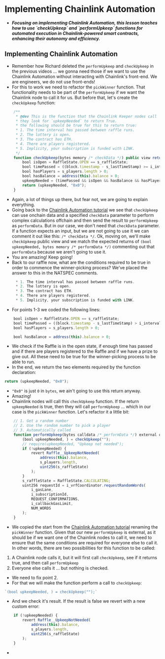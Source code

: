 # Implementing Chainlink Automation
- ***Focusing on implementing Chainlink Automation, this lesson teaches how to use \`checkUpkeep\` and \`performUpkeep\` functions for automated execution in Chainlink-powered smart contracts, enhancing their autonomy and efficiency.***

## Implementing Chainlink Automation
- Remember how Richard deleted the `performUpkeep` and `checkUpkeep` in the previous videos ... we gonna need those if we want to use the Chainlink Automation without interacting with Chainlink's front-end. We are engineers, we do not use front-ends!
- For this to work we need to refactor the `pickWinner` function. That functionality needs to be part of the `performUpkeep` if we want the Chainlink node to call it for us. But before that, let's create the `checkUpkeep` function:

```javascript
    /**
     * @dev This is the function that the Chainlink Keeper nodes call
     * they look for `upkeepNeeded` to return True.
     * the following should be true for this to return true:
     * 1. The time interval has passed between raffle runs.
     * 2. The lottery is open.
     * 3. The contract has ETH.
     * 4. There are players registered.
     * 5. Implicity, your subscription is funded with LINK.
     */
    function checkUpkeep(bytes memory /* checkData */) public view returns (bool upkeepNeeded, bytes memory /* performData */) {
        bool isOpen = RaffleState.OPEN == s_raffleState;
        bool timePassed = ((block.timestamp - s_lastTimeStamp) >= i_interval);
        bool hasPlayers = s_players.length > 0;
        bool hasBalance = address(this).balance > 0;
        upkeepNeeded = (timePassed && isOpen && hasBalance && hasPlayers);
        return (upkeepNeeded, "0x0");
    }
```

- Again, a lot of things up there, but fear not, we are going to explain everything.
- Going back to the [Chainlink Automation tutorial](https://docs.chain.link/chainlink-automation/guides/compatible-contracts) we see that `checkUpkeep` can use onchain data and a specified `checkData` parameter to perform complex calculations offchain and then send the result to `performUpkeep` as `performData`. But in our case, we don't need that `checkData` parameter. If a function expects an input, but we are not going to use it we can comment it out like this: `/* checkData */`. Ok, moving on, we'll make `checkUpkeep` public view and we match the expected returns of `(bool upkeepNeeded, bytes memory /* performData */)` commenting out that `performData` because we aren't going to use it.
- You are amazing! Keep going!
- Back to our raffle now, what are the conditions required to be true in order to commence the winner-picking process? We've placed the answer to this in the NATSPEC comments.

```javascript
     * 1. The time interval has passed between raffle runs.
     * 2. The lottery is open.
     * 3. The contract has ETH.
     * 4. There are players registered.
     * 5. Implicity, your subscription is funded with LINK.
```

- For points 1-3 we coded the following lines:

```javascript
    bool isOpen = RaffleState.OPEN == s_raffleState;
    bool timePassed = ((block.timestamp - s_lastTimeStamp) > i_interval);
    bool hasPlayers = s_players.length > 0;

    bool hasBalance = address(this).balance > 0;
```

- We check if the Raffle is in the open state, if enough time has passed and if there are players registered to the Raffle and if we have a prize to give out. All these need to be true for the winner-picking process to be able to run.
- In the end, we return the two elements required by the function declaration:

```javascript
return (upkeepNeeded, "0x0");
```

- `"0x0"` is just `0` in `bytes`, we ain't going to use this return anyway.
- Amazing!
- Chainlink nodes will call this `checkUpkeep` function. If the return `upkeepNeeded` is true, then they will call `performUpkeep` ... which in our case is the `pickWinner` function. Let's refactor it a little bit:

```javascript
    // 1. Get a random number
    // 2. Use the random number to pick a player
    // 3. Automatically called
    function performUpkeep(bytes calldata /* performData */) external override {
        (bool upkeepNeeded, ) = checkUpkeep("");
        // require(upkeepNeeded, "Upkeep not needed");
        if (!upkeepNeeded) {
            revert Raffle__UpkeepNotNeeded(
                address(this).balance,
                s_players.length,
                uint256(s_raffleState)
            );
        }
        s_raffleState = RaffleState.CALCULATING;
        uint256 requestId = i_vrfCoordinator.requestRandomWords(
            i_gasLane,
            i_subscriptionId,
            REQUEST_CONFIRMATIONS,
            i_callbackGasLimit,
            NUM_WORDS
        );
    }
```

- We copied the start from the [Chainlink Automation tutorial](https://docs.chain.link/chainlink-automation/guides/compatible-contracts) renaming the `pickWinner` function. Given that our new `performUpkeep` is external, as it should be if we want one of the Chainlink nodes to call it, we need to ensure that the same conditions are required for everyone else to call it. In other words, there are two possibilities for this function to be called:

1. A Chainlink node calls it, but it will first call `checkUpkeep`, see if it returns true, and then call `performUpkeep`
2. Everyone else calls it ... but nothing is checked.

- We need to fix point 2.
- For that we will make the function perform a call to `checkUpkeep`:

```javascript
`(bool upkeepNeeded, ) = checkUpkeep("");`
```

- And we check it's result. If the result is false we revert with a new custom error:

```javascript
    if (!upkeepNeeded) {
        revert Raffle__UpkeepNotNeeded(
            address(this).balance,
            s_players.length,
            uint256(s_raffleState)
        );
    }
```

- 